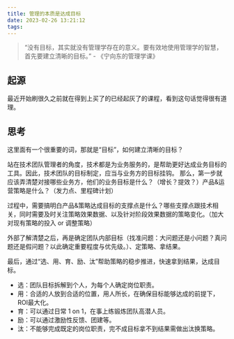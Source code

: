 ```yaml
---
title: 管理的本质是达成目标
date: 2023-02-26 13:21:12
tags:
---
```


> “没有目标，其实就没有管理学存在的意义。要有效地使用管理学的智慧，首先要建立清晰的目标。” - 《宁向东的管理学课》

## 起源
最近开始刷很久之前就在得到上买了的已经起灰了的课程，看到这句话觉得很有道理。

## 思考
这里面有一个很重要的词，那就是“目标”，如何建立清晰的目标？

站在技术团队管理者的角度，技术都是为业务服务的，是帮助更好达成业务目标的工具。因此，技术团队的目标制定，应当与业务方的目标挂钩。
那么，第一步就应该弄清楚对接哪些业务方，他们的业务目标是什么？（增长？提效？）产品&运营策略是什么？（发力点、里程碑计划）

过程中，需要搞明白产品&策略达成目标的支撑点是什么？哪些支撑点跟技术相关，同时需要及时关注策略效果数据、以及针对阶段效果数据的策略变化。（加大对现有策略的投入 or 调整策略）

外部了解清楚之后，再是确定团队内部目标（找准问题：大问题还是小问题？真问题还是假问题？以此确定重要程度与优先级。）、定策略、拿结果。

最后，通过“选、用、育、励、汰”帮助策略的稳步推进，快速拿到结果，达成目标。
- 选：团队目标拆解到个人，为每个人确定岗位职责。
- 用：合适的人放到合适的位置，用人所长，在确保目标能够达成的前提下，ROI最大化。
- 育：可以通过日常 1 on 1，在事上练锻炼团队高潜人员。
- 励：可以通过激励性反馈、团建等。
- 汰：不能够完成既定的岗位职责，完不成目标拿不到结果需做出汰换策略。
